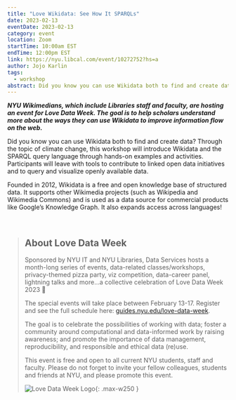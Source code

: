 ```yaml
---
title: "Love Wikidata: See How It SPARQLs"
date: 2023-02-13
eventDate: 2023-02-13
category: event
location: Zoom
startTime: 10:00am EST
endTime: 12:00pm EST
link: https://nyu.libcal.com/event/10272752?hs=a
author: Jojo Karlin
tags:
  - workshop
abstract: Did you know you can use Wikidata both to find and create data? Through the topic of climate change, this workshop will introduce Wikidata and the SPARQL query language through hands-on examples and activities.  
---  
```


***NYU Wikimedians, which include Libraries staff and faculty, are hosting an event for Love Data Week. The goal is to help scholars understand more about the ways they can use Wikidata to improve information flow on the web.***

Did you know you can use Wikidata both to find and create data? Through the topic of climate change, this workshop will introduce Wikidata and the SPARQL query language through hands-on examples and activities. Participants will leave with tools to contribute to linked open data initiatives and to query and visualize openly available data.

Founded in 2012, Wikidata is a free and open knowledge base of structured data. It supports other Wikimedia projects (such as Wikipedia and Wikimedia Commons) and is used as a data source for commercial products like Google’s Knowledge Graph. It also expands access across languages!

<br>

> ## About Love Data Week
> Sponsored by NYU IT and NYU Libraries, Data Services hosts a month-long series of events, data-related classes/workshops, privacy-themed pizza party, viz competition, data-career panel, lightning talks and more…a collective celebration of Love Data Week 2023 💜  
>
> The special events will take place between February 13-17. Register and see the full schedule here: [guides.nyu.edu/love-data-week](https://guides.nyu.edu/dataservices/love-data-week).  
>
> The goal is to celebrate the possibilities of working with data; foster a community around computational and data-informed work by raising awareness; and promote the importance of data management, reproducibility, and responsible and ethical data (re)use.  
>
> This event is free and open to all current NYU students, staff and faculty. Please do not forget to invite your fellow colleagues, students and friends at NYU, and please promote this event.
>
> ![Love Data Week Logo](https://lcimages.s3.amazonaws.com/data/feat_img/1287/1564/1674598221.png){: .max-w250 }
